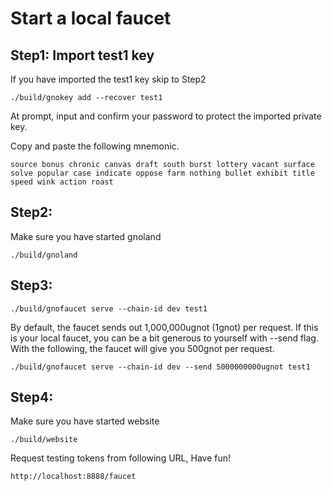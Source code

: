 # Start a local faucet

## Step1: Import test1 key

If you have imported the test1 key skip to Step2

    ./build/gnokey add --recover test1 

At prompt, input and confirm your password to protect the imported private key.

Copy and paste the following mnemonic.

    source bonus chronic canvas draft south burst lottery vacant surface solve popular case indicate oppose farm nothing bullet exhibit title speed wink action roast

## Step2:

Make sure you have started gnoland

    ./build/gnoland

## Step3:

    ./build/gnofaucet serve --chain-id dev test1 

By default, the faucet sends out 1,000,000ugnot (1gnot) per request. If this is your local faucet, you can be a bit
generous to yourself with --send flag. With the following, the faucet will give you 500gnot per request.

    ./build/gnofaucet serve --chain-id dev --send 5000000000ugnot test1 

## Step4:

Make sure you have started website

    ./build/website

Request testing tokens from following URL, Have fun!

    http://localhost:8888/faucet

